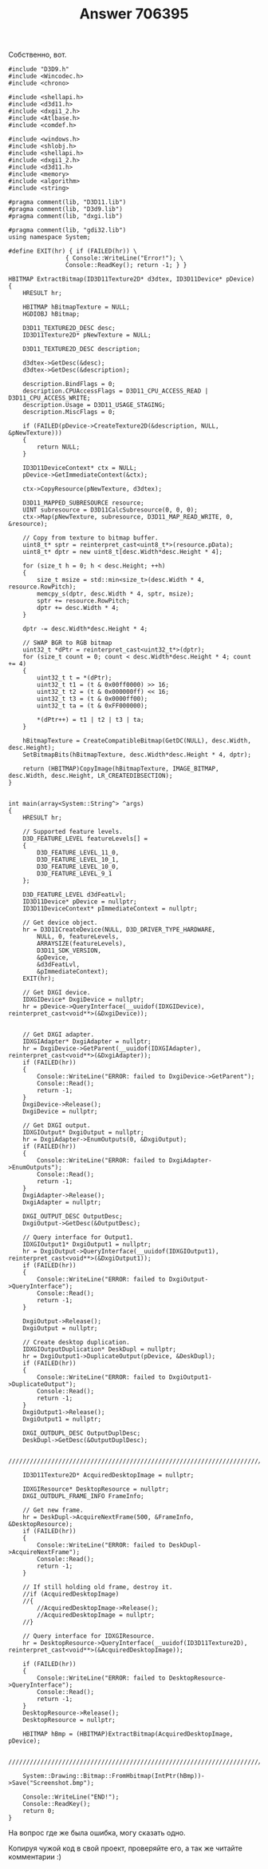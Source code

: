 ﻿---
title: "Answer 706395"
se.owner.user_id: 206435
se.owner.display_name: "ヒミコ"
se.owner.link: "https://ru.stackoverflow.com/users/206435/%e3%83%92%e3%83%9f%e3%82%b3"
se.answer_id: 706395
se.question_id: 704154
se.post_type: answer
se.score: 4
se.is_accepted: False
---
<p>Собственно, вот.</p>

<pre><code>#include "D3D9.h"
#include &lt;Wincodec.h&gt;
#include &lt;chrono&gt;

#include &lt;shellapi.h&gt;
#include &lt;d3d11.h&gt;
#include &lt;dxgi1_2.h&gt;
#include &lt;Atlbase.h&gt;
#include &lt;comdef.h&gt;

#include &lt;windows.h&gt;
#include &lt;shlobj.h&gt;
#include &lt;shellapi.h&gt;
#include &lt;dxgi1_2.h&gt;
#include &lt;d3d11.h&gt;
#include &lt;memory&gt;
#include &lt;algorithm&gt;
#include &lt;string&gt;

#pragma comment(lib, "D3D11.lib")
#pragma comment(lib, "D3d9.lib")
#pragma comment(lib, "dxgi.lib")

#pragma comment(lib, "gdi32.lib")
using namespace System;

#define EXIT(hr) { if (FAILED(hr)) \
                { Console::WriteLine("Error!"); \
                Console::ReadKey(); return -1; } }

HBITMAP ExtractBitmap(ID3D11Texture2D* d3dtex, ID3D11Device* pDevice)
{
    HRESULT hr;

    HBITMAP hBitmapTexture = NULL;
    HGDIOBJ hBitmap;

    D3D11_TEXTURE2D_DESC desc;
    ID3D11Texture2D* pNewTexture = NULL;

    D3D11_TEXTURE2D_DESC description;

    d3dtex-&gt;GetDesc(&amp;desc);
    d3dtex-&gt;GetDesc(&amp;description);

    description.BindFlags = 0;
    description.CPUAccessFlags = D3D11_CPU_ACCESS_READ | D3D11_CPU_ACCESS_WRITE;
    description.Usage = D3D11_USAGE_STAGING;
    description.MiscFlags = 0;

    if (FAILED(pDevice-&gt;CreateTexture2D(&amp;description, NULL, &amp;pNewTexture)))
    {
        return NULL;
    }

    ID3D11DeviceContext* ctx = NULL;
    pDevice-&gt;GetImmediateContext(&amp;ctx);

    ctx-&gt;CopyResource(pNewTexture, d3dtex);

    D3D11_MAPPED_SUBRESOURCE resource;
    UINT subresource = D3D11CalcSubresource(0, 0, 0);
    ctx-&gt;Map(pNewTexture, subresource, D3D11_MAP_READ_WRITE, 0, &amp;resource);

    // Copy from texture to bitmap buffer.
    uint8_t* sptr = reinterpret_cast&lt;uint8_t*&gt;(resource.pData);
    uint8_t* dptr = new uint8_t[desc.Width*desc.Height * 4];

    for (size_t h = 0; h &lt; desc.Height; ++h)
    {
        size_t msize = std::min&lt;size_t&gt;(desc.Width * 4, resource.RowPitch);
        memcpy_s(dptr, desc.Width * 4, sptr, msize);
        sptr += resource.RowPitch;
        dptr += desc.Width * 4;
    }

    dptr -= desc.Width*desc.Height * 4;

    // SWAP BGR to RGB bitmap
    uint32_t *dPtr = reinterpret_cast&lt;uint32_t*&gt;(dptr);
    for (size_t count = 0; count &lt; desc.Width*desc.Height * 4; count += 4)
    {
        uint32_t t = *(dPtr);
        uint32_t t1 = (t &amp; 0x00ff0000) &gt;&gt; 16;
        uint32_t t2 = (t &amp; 0x000000ff) &lt;&lt; 16;
        uint32_t t3 = (t &amp; 0x0000ff00);
        uint32_t ta = (t &amp; 0xFF000000);

        *(dPtr++) = t1 | t2 | t3 | ta;
    }

    hBitmapTexture = CreateCompatibleBitmap(GetDC(NULL), desc.Width, desc.Height);
    SetBitmapBits(hBitmapTexture, desc.Width*desc.Height * 4, dptr);

    return (HBITMAP)CopyImage(hBitmapTexture, IMAGE_BITMAP, desc.Width, desc.Height, LR_CREATEDIBSECTION);
}


int main(array&lt;System::String^&gt; ^args)
{
    HRESULT hr;

    // Supported feature levels.
    D3D_FEATURE_LEVEL featureLevels[] =
    {
        D3D_FEATURE_LEVEL_11_0,
        D3D_FEATURE_LEVEL_10_1,
        D3D_FEATURE_LEVEL_10_0,
        D3D_FEATURE_LEVEL_9_1
    };

    D3D_FEATURE_LEVEL d3dFeatLvl;
    ID3D11Device* pDevice = nullptr;
    ID3D11DeviceContext* pImmediateContext = nullptr;

    // Get device object.
    hr = D3D11CreateDevice(NULL, D3D_DRIVER_TYPE_HARDWARE,
        NULL, 0, featureLevels,
        ARRAYSIZE(featureLevels),
        D3D11_SDK_VERSION,
        &amp;pDevice,
        &amp;d3dFeatLvl,
        &amp;pImmediateContext);
    EXIT(hr);

    // Get DXGI device.
    IDXGIDevice* DxgiDevice = nullptr;
    hr = pDevice-&gt;QueryInterface(__uuidof(IDXGIDevice), reinterpret_cast&lt;void**&gt;(&amp;DxgiDevice));


    // Get DXGI adapter.
    IDXGIAdapter* DxgiAdapter = nullptr;
    hr = DxgiDevice-&gt;GetParent(__uuidof(IDXGIAdapter), reinterpret_cast&lt;void**&gt;(&amp;DxgiAdapter));
    if (FAILED(hr))
    {
        Console::WriteLine("ERROR: failed to DxgiDevice-&gt;GetParent");
        Console::Read();
        return -1;
    }
    DxgiDevice-&gt;Release();
    DxgiDevice = nullptr;

    // Get DXGI output.
    IDXGIOutput* DxgiOutput = nullptr;
    hr = DxgiAdapter-&gt;EnumOutputs(0, &amp;DxgiOutput);
    if (FAILED(hr))
    {
        Console::WriteLine("ERROR: failed to DxgiAdapter-&gt;EnumOutputs");
        Console::Read();
        return -1;
    }
    DxgiAdapter-&gt;Release();
    DxgiAdapter = nullptr;

    DXGI_OUTPUT_DESC OutputDesc;
    DxgiOutput-&gt;GetDesc(&amp;OutputDesc);

    // Query interface for Output1.
    IDXGIOutput1* DxgiOutput1 = nullptr;
    hr = DxgiOutput-&gt;QueryInterface(__uuidof(IDXGIOutput1), reinterpret_cast&lt;void**&gt;(&amp;DxgiOutput1));
    if (FAILED(hr))
    {
        Console::WriteLine("ERROR: failed to DxgiOutput-&gt;QueryInterface");
        Console::Read();
        return -1;
    }

    DxgiOutput-&gt;Release();
    DxgiOutput = nullptr;

    // Create desktop duplication.
    IDXGIOutputDuplication* DeskDupl = nullptr;
    hr = DxgiOutput1-&gt;DuplicateOutput(pDevice, &amp;DeskDupl);
    if (FAILED(hr))
    {
        Console::WriteLine("ERROR: failed to DxgiOutput1-&gt;DuplicateOutput");
        Console::Read();
        return -1;
    }
    DxgiOutput1-&gt;Release();
    DxgiOutput1 = nullptr;

    DXGI_OUTDUPL_DESC OutputDuplDesc;
    DeskDupl-&gt;GetDesc(&amp;OutputDuplDesc);

    ///////////////////////////////////////////////////////////////////////////

    ID3D11Texture2D* AcquiredDesktopImage = nullptr;

    IDXGIResource* DesktopResource = nullptr;
    DXGI_OUTDUPL_FRAME_INFO FrameInfo;

    // Get new frame.
    hr = DeskDupl-&gt;AcquireNextFrame(500, &amp;FrameInfo, &amp;DesktopResource);
    if (FAILED(hr))
    {
        Console::WriteLine("ERROR: failed to DeskDupl-&gt;AcquireNextFrame");
        Console::Read();
        return -1;
    }

    // If still holding old frame, destroy it.
    //if (AcquiredDesktopImage)
    //{
        //AcquiredDesktopImage-&gt;Release();
        //AcquiredDesktopImage = nullptr;
    //}

    // Query interface for IDXGIResource.
    hr = DesktopResource-&gt;QueryInterface(__uuidof(ID3D11Texture2D), reinterpret_cast&lt;void**&gt;(&amp;AcquiredDesktopImage));

    if (FAILED(hr))
    {
        Console::WriteLine("ERROR: failed to DesktopResource-&gt;QueryInterface");
        Console::Read();
        return -1;
    }
    DesktopResource-&gt;Release();
    DesktopResource = nullptr;

    HBITMAP hBmp = (HBITMAP)ExtractBitmap(AcquiredDesktopImage, pDevice);

    ///////////////////////////////////////////////////////////////////////////

    System::Drawing::Bitmap::FromHbitmap(IntPtr(hBmp))-&gt;Save("Screenshot.bmp");

    Console::WriteLine("END!");
    Console::ReadKey();
    return 0;
}
</code></pre>

<p>На вопрос где же была ошибка, могу сказать одно.</p>

<p>Копируя чужой код в свой проект, проверяйте его, а так же читайте комментарии :)</p>
